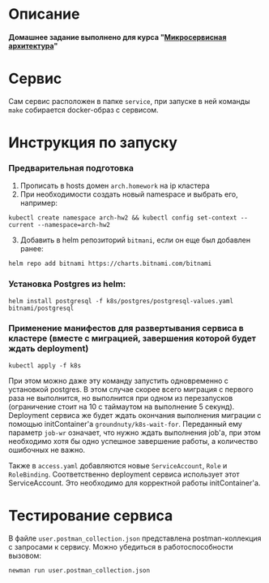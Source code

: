 # Описание
#### Домашнее задание выполнено для курса "[Микросервисная архитектура](https://otus.ru/lessons/microservice-architecture)"

# Сервис
Сам сервис расположен в папке `service`, при запуске в ней команды `make` собирается docker-образ с сервисом.

# Инструкция по запуску

### Предварительная подготовка
1. Прописать в hosts домен `arch.homework` на ip кластера
2. При необходимости создать новый namespace и выбрать его, например:
```
kubectl create namespace arch-hw2 && kubectl config set-context --current --namespace=arch-hw2
```
3. Добавить в helm репозиторий `bitmani`, если он еще был добавлен ранее:
```
helm repo add bitnami https://charts.bitnami.com/bitnami
```

### Установка Postgres из helm:
```
helm install postgresql -f k8s/postgres/postgresql-values.yaml bitnami/postgresql
```
### Применение манифестов для развертывания сервиса в кластере (вместе с миграцией, завершения которой будет ждать deployment)
```
kubectl apply -f k8s
```

При этом можно даже эту команду запустить одновременно с установкой postgres. В этом случае скорее всего миграция с первого раза не выполнится, но выполнится при одном из перезапусков (ограничение стоит на 10 с таймаутом на выполнение 5 секунд).
Deployment сервиса же будет ждать окончания выполнения миграции с помощью initContainer'а `groundnuty/k8s-wait-for`. Переданный ему параметр `job-wr` означает, что нужно ждать выполнения job'а, при этом необходимо хотя бы одно успешное завершение работы, а количество ошибочных не важно.

Также в `access.yaml` добавляются новые `ServiceAccount`, `Role` и `RoleBinding`. Соответственно deployment сервиса использует этот ServiceAccount. Это необходимо для корректной работы initContainer'а.

# Тестирование сервиса
В файле `user.postman_collection.json` представлена postman-коллекция с запросами к сервису.
Можно убедиться в работоспособности вызовом:
```
newman run user.postman_collection.json
```
